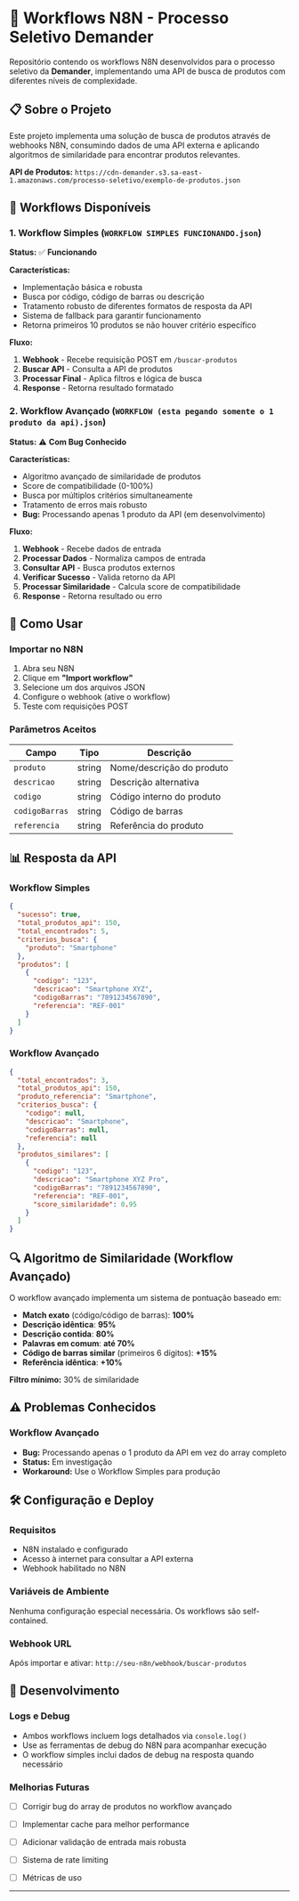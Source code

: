 # 🚀 Workflows N8N - Processo Seletivo Demander

Repositório contendo os workflows N8N desenvolvidos para o processo seletivo da **Demander**, implementando uma API de busca de produtos com diferentes níveis de complexidade.

## 📋 Sobre o Projeto

Este projeto implementa uma solução de busca de produtos através de webhooks N8N, consumindo dados de uma API externa e aplicando algoritmos de similaridade para encontrar produtos relevantes.

**API de Produtos:** `https://cdn-demander.s3.sa-east-1.amazonaws.com/processo-seletivo/exemplo-de-produtos.json`

## 🔧 Workflows Disponíveis

### 1. **Workflow Simples** (`WORKFLOW SIMPLES FUNCIONANDO.json`)
**Status:** ✅ **Funcionando**

**Características:**
- Implementação básica e robusta
- Busca por código, código de barras ou descrição
- Tratamento robusto de diferentes formatos de resposta da API
- Sistema de fallback para garantir funcionamento
- Retorna primeiros 10 produtos se não houver critério específico

**Fluxo:**
1. **Webhook** - Recebe requisição POST em `/buscar-produtos`
2. **Buscar API** - Consulta a API de produtos
3. **Processar Final** - Aplica filtros e lógica de busca
4. **Response** - Retorna resultado formatado

### 2. **Workflow Avançado** (`WORKFLOW (esta pegando somente o 1 produto da api).json`)
**Status:** ⚠️ **Com Bug Conhecido**

**Características:**
- Algoritmo avançado de similaridade de produtos
- Score de compatibilidade (0-100%)
- Busca por múltiplos critérios simultaneamente
- Tratamento de erros mais robusto
- **Bug:** Processando apenas 1 produto da API (em desenvolvimento)

**Fluxo:**
1. **Webhook** - Recebe dados de entrada
2. **Processar Dados** - Normaliza campos de entrada
3. **Consultar API** - Busca produtos externos
4. **Verificar Sucesso** - Valida retorno da API
5. **Processar Similaridade** - Calcula score de compatibilidade
6. **Response** - Retorna resultado ou erro

## 🚀 Como Usar

### Importar no N8N

1. Abra seu N8N
2. Clique em **"Import workflow"**
3. Selecione um dos arquivos JSON
4. Configure o webhook (ative o workflow)
5. Teste com requisições POST


### Parâmetros Aceitos

| Campo | Tipo | Descrição |
|-------|------|-----------|
| `produto` | string | Nome/descrição do produto |
| `descricao` | string | Descrição alternativa |
| `codigo` | string | Código interno do produto |
| `codigoBarras` | string | Código de barras |
| `referencia` | string | Referência do produto |

## 📊 Resposta da API

### Workflow Simples
```json
{
  "sucesso": true,
  "total_produtos_api": 150,
  "total_encontrados": 5,
  "criterios_busca": {
    "produto": "Smartphone"
  },
  "produtos": [
    {
      "codigo": "123",
      "descricao": "Smartphone XYZ",
      "codigoBarras": "7891234567890",
      "referencia": "REF-001"
    }
  ]
}
```

### Workflow Avançado
```json
{
  "total_encontrados": 3,
  "total_produtos_api": 150,
  "produto_referencia": "Smartphone",
  "criterios_busca": {
    "codigo": null,
    "descricao": "Smartphone",
    "codigoBarras": null,
    "referencia": null
  },
  "produtos_similares": [
    {
      "codigo": "123",
      "descricao": "Smartphone XYZ Pro",
      "codigoBarras": "7891234567890",
      "referencia": "REF-001",
      "score_similaridade": 0.95
    }
  ]
}
```

## 🔍 Algoritmo de Similaridade (Workflow Avançado)

O workflow avançado implementa um sistema de pontuação baseado em:

- **Match exato** (código/código de barras): **100%**
- **Descrição idêntica**: **95%**
- **Descrição contida**: **80%**
- **Palavras em comum**: **até 70%**
- **Código de barras similar** (primeiros 6 dígitos): **+15%**
- **Referência idêntica**: **+10%**

**Filtro mínimo:** 30% de similaridade

## ⚠️ Problemas Conhecidos

### Workflow Avançado
- **Bug:** Processando apenas o 1 produto da API em vez do array completo
- **Status:** Em investigação
- **Workaround:** Use o Workflow Simples para produção

## 🛠️ Configuração e Deploy

### Requisitos
- N8N instalado e configurado
- Acesso à internet para consultar a API externa
- Webhook habilitado no N8N

### Variáveis de Ambiente
Nenhuma configuração especial necessária. Os workflows são self-contained.

### Webhook URL
Após importar e ativar: `http://seu-n8n/webhook/buscar-produtos`

## 📝 Desenvolvimento

### Logs e Debug
- Ambos workflows incluem logs detalhados via `console.log()`
- Use as ferramentas de debug do N8N para acompanhar execução
- O workflow simples inclui dados de debug na resposta quando necessário

### Melhorias Futuras
- [ ] Corrigir bug do array de produtos no workflow avançado
- [ ] Implementar cache para melhor performance
- [ ] Adicionar validação de entrada mais robusta
- [ ] Sistema de rate limiting
- [ ] Métricas de uso


---


